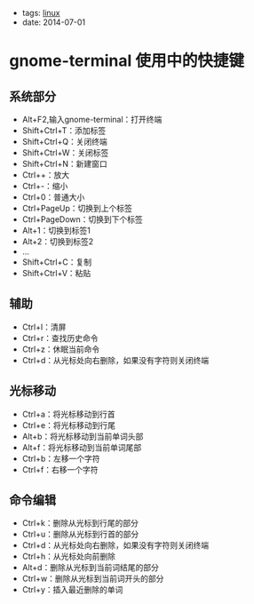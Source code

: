 - tags: [linux](/tags.md#linux)
- date: 2014-07-01

# gnome-terminal 使用中的快捷键

## 系统部分

- Alt+F2,输入gnome-terminal：打开终端
- Shift+Ctrl+T：添加标签
- Shift+Ctrl+Q：关闭终端
- Shift+Ctrl+W：关闭标签
- Shift+Ctrl+N：新建窗口
- Ctrl++：放大
- Ctrl+-：缩小
- Ctrl+0：普通大小
- Ctrl+PageUp：切换到上个标签
- Ctrl+PageDown：切换到下个标签
- Alt+1：切换到标签1
- Alt+2：切换到标签2
- ...
- Shift+Ctrl+C：复制
- Shift+Ctrl+V：粘贴

## 辅助

- Ctrl+l：清屏
- Ctrl+r：查找历史命令
- Ctrl+z：休眠当前命令
- Ctrl+d：从光标处向右删除，如果没有字符则关闭终端

## 光标移动

- Ctrl+a：将光标移动到行首
- Ctrl+e：将光标移动到行尾
- Alt+b：将光标移动到当前单词头部
- Alt+f：将光标移动到当前单词尾部
- Ctrl+b：左移一个字符
- Ctrl+f：右移一个字符

## 命令编辑

- Ctrl+k：删除从光标到行尾的部分
- Ctrl+u：删除从光标到行首的部分
- Ctrl+d：从光标处向右删除，如果没有字符则关闭终端
- Ctrl+h：从光标处向前删除
- Alt+d：删除从光标到当前词结尾的部分
- Ctrl+w：删除从光标到当前词开头的部分
- Ctrl+y：插入最近删除的单词